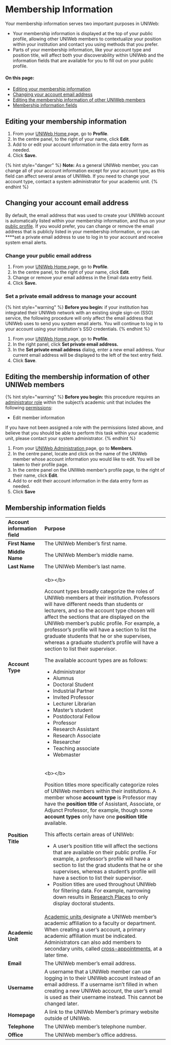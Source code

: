 # Membership Information

Your membership information serves two important purposes in UNIWeb:

* Your membership information is displayed at the top of your public profile, allowing other UNIWeb members to contextualize your position within your institution and contact you using methods that you prefer. 
* Parts of your membership information, like your account type and position title, will affect both your discoverability within UNIWeb and the information fields that are available for you to fill out on your public profile.

#### On this page:

* [Editing your membership information](member-account-information.md#editing-your-membership-information)
* [Changing your account email address](member-account-information.md#changing-your-account-email-address)
* [Editing the membership information of other UNIWeb members](member-account-information.md#editing-the-membership-information-of-other-uniweb-members)
* [Membership information fields](member-account-information.md#membership-information-fields)

## Editing your membership information

1. From your [UNIWeb Home ](../../navigating-uniweb/the-home-page.md)page, go to **Profile**.
2. In the centre panel, to the right of your name, click **Edit**.
3. Add to or edit your account information in the data entry form as needed.
4. Click **Save.**

{% hint style="danger" %}
**Note:** As a general UNIWeb member, you can change all of your account information except for your account type, as this field can affect several areas of UNIWeb. If you need to change your account type, contact a system administrator for your academic unit.
{% endhint %}

## Changing your account email address

By default, the email address that was used to create your UNIWeb account is automatically listed within your membership information, and thus on your [public profile](../../networking-on-uniweb/filling-out-your-public-profile.md). If you would prefer, you can change or remove the email address that is publicly listed in your membership information, or you can ****set a private email address to use to log in to your account and receive system email alerts.

### Change your public email address

1. From your [UNIWeb Home ](../../navigating-uniweb/the-home-page.md)page, go to **Profile**.
2. In the centre panel, to the right of your name, click **Edit**.
3. Change or remove your email address in the Email data entry field.
4. Click **Save.**

### Set a private email address to manage your account

{% hint style="warning" %}
**Before you begin:** if your institution has integrated their UNIWeb network with an existing single sign-on \(SSO\) service, the following procedure will only affect the email address that UNIWeb uses to send you system email alerts. You will continue to log in to your account using your institution's SSO credentials.
{% endhint %}

1. From your [UNIWeb Home ](../../navigating-uniweb/#the-home-page)page, go to **Profile**.
2. In the right panel, click **Set private email address.**
3. In the **Set private email address** dialog, enter a new email address. Your current email address will be displayed to the left of the text entry field.
4. Click **Save**.

## Editing the membership information of other UNIWeb members

{% hint style="warning" %}
**Before you begin:** this procedure requires an [administrator role](../access-control/managing-administrator-roles-and-permissions.md) within the subject’s academic unit that includes the following [permissions](../access-control/managing-administrator-roles-and-permissions.md#administrator-permissions):

* Edit member information

If you have not been assigned a role with the permissions listed above, and believe that you should be able to perform this task within your academic unit, please contact your system administrator.
{% endhint %}

1. From your [UNIWeb Administration ](../../navigating-uniweb/the-administration-page.md)page, go to **Members**.
2. In the centre panel, locate and click on the name of the UNIWeb member whose account information you would like to edit. You will be taken to their profile page.
3. In the centre panel on the UNIWeb member’s profile page, to the right of their name, click **Edit**.
4. Add to or edit their account information in the data entry form as needed.
5. Click **Save**

## Membership information fields

<table>
  <thead>
    <tr>
      <th style="text-align:left">Account information field</th>
      <th style="text-align:left">Purpose</th>
    </tr>
  </thead>
  <tbody>
    <tr>
      <td style="text-align:left"><b>First Name</b>
      </td>
      <td style="text-align:left">The UNIWeb Member&#x2019;s first name.</td>
    </tr>
    <tr>
      <td style="text-align:left"><b>Middle Name</b>
      </td>
      <td style="text-align:left">The UNIWeb Member&#x2019;s middle name.</td>
    </tr>
    <tr>
      <td style="text-align:left"><b>Last Name</b>
      </td>
      <td style="text-align:left">The UNIWeb Member&#x2019;s last name.</td>
    </tr>
    <tr>
      <td style="text-align:left"><b>Account Type</b>
      </td>
      <td style="text-align:left">
        <p>&lt;b&gt;&lt;/b&gt;</p>
        <p>Account types broadly categorize the roles of UNIWeb members at their
          institution. Professors will have different needs than students or lecturers,
          and so the account type chosen will affect the sections that are displayed
          on the UNIWeb member&#x2019;s public profile. For example, a professor&#x2019;s
          profile will have a section to list the graduate students that he or she
          supervises, whereas a graduate student&#x2019;s profile will have a section
          to list their supervisor.</p>
        <p></p>
        <p>The available account types are as follows:</p>
        <p></p>
        <ul>
          <li>Administrator</li>
          <li>Alumnus</li>
          <li>Doctoral Student</li>
          <li>Industrial Partner</li>
          <li>Invited Professor</li>
          <li>Lecturer Librarian</li>
          <li>Master&#x2019;s student</li>
          <li>Postdoctoral Fellow</li>
          <li>Professor</li>
          <li>Research Assistant</li>
          <li>Research Associate</li>
          <li>Researcher</li>
          <li>Teaching associate</li>
          <li>Webmaster</li>
        </ul>
      </td>
    </tr>
    <tr>
      <td style="text-align:left"><b>Position Title</b>
      </td>
      <td style="text-align:left">
        <p>&lt;b&gt;&lt;/b&gt;</p>
        <p>Position titles more specifically categorize roles of UNIWeb members within
          their institutions. A member whose <b>account type</b> is Professor may have
          the <b>position title</b> of Assistant, Associate, or Adjunct Professor,
          for example, though some <b>account types</b> only have one <b>position title</b> available.</p>
        <p></p>
        <p>This affects certain areas of UNIWeb:</p>
        <p></p>
        <ul>
          <li>A user&#x2019;s position title will affect the sections that are available
            on their public profile. For example, a professor&#x2019;s profile will
            have a section to list the grad students that he or she supervises, whereas
            a student&#x2019;s profile will have a section to list their supervisor.</li>
          <li>Position titles are used throughout UNIWeb for filtering data. For example,
            narrowing down results in <a href="../../networking-on-uniweb/research-places-1.md">Research Places</a> to
            only display doctoral students.</li>
        </ul>
      </td>
    </tr>
    <tr>
      <td style="text-align:left"><b>Academic Unit</b>
      </td>
      <td style="text-align:left"><a href="../academic-units/">Academic units </a>designate a UNIWeb member&#x2019;s
        academic affiliation to a faculty or department. When creating a user&#x2019;s
        account, a primary academic affiliation must be indicated. Administrators
        can also add members to secondary units, called <a href="../academic-units/cross-appointments.md">cross-appointments</a>,
        at a later time.</td>
    </tr>
    <tr>
      <td style="text-align:left"><b>Email</b>
      </td>
      <td style="text-align:left">The UNIWeb member&#x2019;s email address.</td>
    </tr>
    <tr>
      <td style="text-align:left"><b>Username</b>
      </td>
      <td style="text-align:left">A username that a UNIWeb member can use logging in to their UNIWeb account
        instead of an email address. If a username isn&#x2019;t filled in when
        creating a new UNIWeb account, the user&#x2019;s email is used as their
        username instead. This cannot be changed later.</td>
    </tr>
    <tr>
      <td style="text-align:left"><b>Homepage</b>
      </td>
      <td style="text-align:left">A link to the UNIWeb Member&#x2019;s primary website outside of UNIWeb.</td>
    </tr>
    <tr>
      <td style="text-align:left"><b>Telephone</b>
      </td>
      <td style="text-align:left">The UNIWeb member&#x2019;s telephone number.</td>
    </tr>
    <tr>
      <td style="text-align:left"><b>Office</b>
      </td>
      <td style="text-align:left">The UNIWeb member&#x2019;s office address.</td>
    </tr>
  </tbody>
</table>